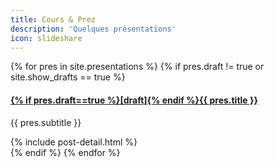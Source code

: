 ```yaml
---
title: Cours & Prez
description: 'Quelques présentations'
icon: slideshare
---
```


{% for pres in site.presentations %}
{% if pres.draft != true or site.show_drafts == true %}
<article class="media border p-2 m-2">
  <div class="media-body">
    <h4 class="mt-0">
      <a href="{{ pres.url }}" target="_blank">
        {% if pres.draft==true %}[draft]{% endif %}{{ pres.title }}
      </a>
    </h4>
    <p>
      {{ pres.subtitle }}
    </p>
{% include post-detail.html %}


  </div>
    
</article>
{% endif %}
{% endfor %}
